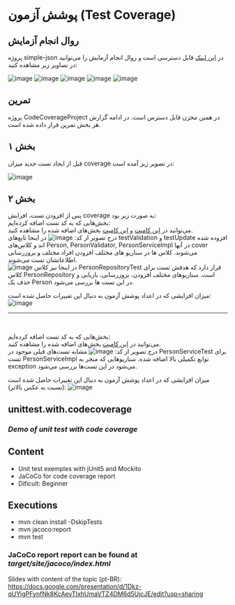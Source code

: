 # پوشش آزمون (Test Coverage)
## روال انجام آزمایش
پروژه simple-json در [این لینک](https://github.com/seyyedAlirezaGhazanfari/json-simple) قابل دسترسی است و روال انجام آزمایش را ‌می‌توانید در تصاویر زیر مشاهده کنید:

![image](https://github.com/seyyedAlirezaGhazanfari/CodeCoverageProject/assets/56260232/d3424af1-e2c9-4aed-b2d3-2fbe73658898)
![image](https://github.com/seyyedAlirezaGhazanfari/CodeCoverageProject/assets/56260232/3b7882e1-9cc6-4fbc-85ad-9ae4eba6bf71)
![image](https://github.com/seyyedAlirezaGhazanfari/CodeCoverageProject/assets/56260232/665cb81d-dbf7-4a58-922a-667649c1ce22)
![image](https://github.com/seyyedAlirezaGhazanfari/CodeCoverageProject/assets/56260232/7eebe37d-2f1f-482d-bcdf-63fda6db7323)
![image](https://github.com/seyyedAlirezaGhazanfari/CodeCoverageProject/assets/56260232/3d90965c-ea61-400c-8864-d5268fa74fd4)

## تمرین
پروژه CodeCoverageProject در همین مخزن قابل دسترس است. در ادامه گزارش هر بخش تمرین قرار داده شده است.
## بخش ۱
قبل از ایجاد تست جدید میزان coverage در تصویر زیر آمده است:

![image](https://github.com/seyyedAlirezaGhazanfari/CodeCoverageProject/assets/56260232/e7c27e23-1168-4526-96b9-703176b1c2e6)

## بخش ۲
پس از افزودن تست، افزایش coverage به صورت زیر بود:<br/>
بخش‌هایی که به کد تست اضافه کرده‌ایم:<br/>
می‌توانید در [این کامیت](https://github.com/seyyedAlirezaGhazanfari/CodeCoverageProject/commit/26ce0a926565d69200fe85eb68114a33bfce76a7) و [این کامیت](https://github.com/seyyedAlirezaGhazanfari/CodeCoverageProject/commit/5ac2a5596cce3c0376bf1941c0e592d6357e4ba9) بخش‌های اضافه شده را مشاهده کنید.<br/>
درج تصویر از کد:
![image](https://github.com/seyyedAlirezaGhazanfari/CodeCoverageProject/assets/56260232/56e7bb6a-d768-4eb0-a37b-3e8b0421b14c)
در اینجا تابع‌های testValidation و testUpdate افزوده شده اند و کلاس‌های Person, PersonValidator, PersonServiceImpl در آنها cover می‌شوند. کلاس ها در سناریو های مختلف افزودن افراد مختلف و بروزرسانی اطلاعاتشان تست می‌شوند.<br/>
![image](https://github.com/seyyedAlirezaGhazanfari/CodeCoverageProject/assets/56260232/46256b1a-52a4-41dc-a52b-b62c27deaf5b)
در اینجا نیز کلاس PersonRepositoryTest قرار دارد که هدفش تست برای کلاس PersonRepository است. سناریو‌های مختلف افزودن، بروزرسانی، بازیابی و حذف یک Person در این تست ‌ها بررسی می‌شود. <br/>
 
میزان افزایشی که در اعداد پوشش آزمون به دنبال این تغییرات حاصل شده است:
![image](https://github.com/seyyedAlirezaGhazanfari/CodeCoverageProject/assets/56260232/6c2c34f2-e9bc-4433-8bae-f8c1c04f10f9)

---
<br/>

بخش‌هایی که به کد تست اضافه کرده‌ایم:<br/>
می‌توانید در [این کامیت](https://github.com/seyyedAlirezaGhazanfari/CodeCoverageProject/commit/24b22f641632889a4a8dd66611fd1e4af58493a1) بخش‌های اضافه شده را مشاهده کنید.<br/>
درج تصویر از کد:
![image](https://github.com/seyyedAlirezaGhazanfari/CodeCoverageProject/assets/56260232/8cd3b53d-d27d-4adc-9879-b8c75fb0bf56)
مشابه تست‌های قبلی موجود در PersonServiceTest برای تست PersonServiceImpl توابع تکمیلی بالا اضافه شده. سناریو‌هایی که منجر به exception می‌شود در این تست‌ها بررسی می‌شود. <br/>
 
میزان افزایشی که در اعداد پوشش آزمون به دنبال این تغییرات حاصل شده است (نسبت به عکس بالاتر):
![image](https://github.com/seyyedAlirezaGhazanfari/CodeCoverageProject/assets/56260232/74d0377f-a913-45b6-9cba-a1bf47de61a3)


## unittest.with.codecoverage
### _Demo of unit test with code coverage_

## Content
- Unit test exemples with jUnit5 and Mockito
- JaCoCo for code coverage report
- Dificult: Beginner

## Executions
- mvn clean install -DskipTests
- mvn jacoco:report
- mvn test

### JaCoCo report report can be found at _target/site/jacoco/index.html_

Slides with content of the topic (pt-BR):<br> https://docs.google.com/presentation/d/1Dkz-qUYigPFynfNk8KcAeyTIxhUmaVTZ4DM6d5UjcJE/edit?usp=sharing

